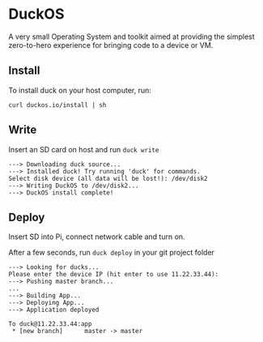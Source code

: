 DuckOS
===================

A very small Operating System and toolkit aimed at providing the simplest zero-to-hero experience for bringing code to a device or VM.

Install
-----

To install duck on your host computer, run:

```curl duckos.io/install | sh```

Write
------------

Insert an SD card on host and run `duck write`

```
---> Downloading duck source...
---> Installed duck! Try running 'duck' for commands.
Select disk device (all data will be lost!): /dev/disk2
---> Writing DuckOS to /dev/disk2...
---> DuckOS install complete!
```

Deploy
--------
Insert SD into Pi, connect network cable and turn on.

After a few seconds, run `duck deploy` in your git project folder
```
---> Looking for ducks...
Please enter the device IP (hit enter to use 11.22.33.44):
---> Pushing master branch...
...
---> Building App...
---> Deploying App...
---> Application deployed

To duck@11.22.33.44:app
 * [new branch]      master -> master
```
